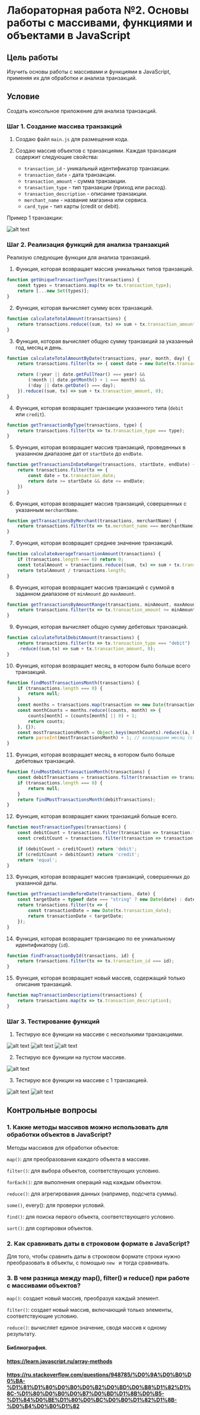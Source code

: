 # Лабораторная работа №2. Основы работы с массивами, функциями и объектами в JavaScript

## Цель работы

Изучить основы работы с массивами и функциями в JavaScript, применяя их для обработки и анализа транзакций.

## Условие

Создать консольное приложение для анализа транзакций.

### Шаг 1. Создание массива транзакций

1. Создаю файл `main.js` для размещения кода.
2. Создаю массив объектов с транзакциями. Каждая транзакция содержит следующие свойства:

   - `transaction_id` - уникальный идентификатор транзакции.
   - `transaction_date` - дата транзакции.
   - `transaction_amount` - сумма транзакции.
   - `transaction_type` - тип транзакции (приход или расход).
   - `transaction_description` - описание транзакции.
   - `merchant_name` - название магазина или сервиса.
   - `card_type` - тип карты (credit or debit).

Пример 1 транзакции:

![alt text](image.png)

### Шаг 2. Реализация функций для анализа транзакций

Реализую следующие функции для анализа транзакций.

1. Функция, которая возвращает массив уникальных типов транзакций.

```JavaScript
function getUniqueTransactionTypes(transactions) {
    const types = transactions.map(tx => tx.transaction_type);
    return [...new Set(types)];
}
```

2. Функция, которая вычисляет сумму всех транзакций.

```JavaScript
function calculateTotalAmount(transactions) {
    return transactions.reduce((sum, tx) => sum + tx.transaction_amount, 0);
}
```

3. Функция, которая вычисляет общую сумму транзакций за указанный год, месяц и день.

```JavaScript
function calculateTotalAmountByDate(transactions, year, month, day) {
    return transactions.filter(tx => { const date = new Date(tx.transaction_date);

    return (!year || date.getFullYear() === year) &&
        (!month || date.getMonth() + 1 === month) &&
        (!day || date.getDate() === day);
    }).reduce((sum, tx) => sum + tx.transaction_amount, 0);
}
```
4. Функция, которая возвращает транзакции указанного типа (`debit` или `credit`).

```JavaScript
function getTransactionByType(transactions, type) {
    return transactions.filter(tx => tx.transaction_type === type);
}
```
5. Функция, которая возвращает массив транзакций, проведенных в указанном диапазоне дат от `startDate` до `endDate`.

```JavaScript
function getTransactionsInDateRange(transactions, startDate, endDate) {
    return transactions.filter(tx => {
        const date = tx.transaction_date;
        return date >= startDate && date <= endDate;
    })
}
```
6. Функция, которая возвращает массив транзакций, совершенных с указанным `merchantName`.

```JavaScript
function getTransactionsByMerchant(transactions, merchantName) {
    return transactions.filter(tx => tx.merchant_name === merchantName);
}
```
7. Функция, которая возвращает среднее значение транзакций.

```JavaScript
function calculateAverageTransactionAmount(transactions) {
    if (transactions.length === 0) return 0;
    const totalAmount = transactions.reduce((sum, tx) => sum + tx.transaction_amount, 0);
    return totalAmount / transactions.length;
}
```
8. Функция, которая возвращает массив транзакций с суммой в заданном диапазоне от `minAmount` до `maxAmount`.

```JavaScript
function getTransactionsByAmountRange(transactions, minAmount, maxAmount) {
    return transactions.filter(tx => tx.transaction_amount >= minAmount && tx.transaction_amount <= maxAmount);
}
```
9. Функция, которая вычисляет общую сумму дебетовых транзакций.

```JavaScript
function calculateTotalDebitAmount(transactions) {
    return transactions.filter(tx => tx.transaction_type === "debit")
    .reduce((sum,tx) => sum + tx.transaction_amount, 0);
}
```
10. Функция, которая возвращает месяц, в котором было больше всего транзакций.

```JavaScript
function findMostTransactionsMonth(transactions) {
    if (transactions.length === 0) {
        return null;
    }
    const months = transactions.map(transaction => new Date(transaction.transaction_date).getMonth());
    const monthCounts = months.reduce((counts, month) => {
        counts[month] = (counts[month] || 0) + 1;
        return counts;
    }, {});
    const mostTransactionsMonth = Object.keys(monthCounts).reduce((a, b) => monthCounts[a] > monthCounts[b] ? a : b);
    return parseInt(mostTransactionsMonth) + 1; // возвращаем месяц (с 1, а не с 0)
}
```
11. Функция, которая возвращает месяц, в котором было больше дебетовых транзакций.

```JavaScript
function findMostDebitTransactionMonth(transactions) {
    const debitTransactions = transactions.filter(transaction => transaction.card_type === 'debit');
    if (transactions.length === 0) {
        return null;
    }
    return findMostTransactionsMonth(debitTransactions);
}
```
12. Функция, которая возвращает каких транзакций больше всего.

```JavaScript
function mostTransactionTypes(transactions) {
    const debitCount = transactions.filter(transaction => transaction.transaction_type === 'debit').length;
    const creditCount = transactions.filter(transaction => transaction.transaction_type === 'credit').length;

    if (debitCount > creditCount) return 'debit';
    if (creditCount > debitCount) return 'credit';
    return 'equal';
}
```
13. Функция, которая возвращает массив транзакций, совершенных до указанной даты.

```JavaScript
function getTransactionsBeforeDate(transactions, date) {
    const targetDate = typeof date === "string" ? new Date(date) : date;
    return transactions.filter(tx => {
        const transactionDate = new Date(tx.transaction_date); 
        return transactionDate < targetDate;
    });
}
```
14. Функция, которая возвращает транзакцию по ее уникальному идентификатору (`id`).

```JavaScript
function findTransactionById(transactions, id) {
    return transactions.filter(tx => tx.transaction_id === id);
}
```
15. Функция, которая возвращает новый массив, содержащий только описания транзакций.

```JavaScript
function mapTransactionDescriptions(transactions) {
    return transactions.map(tx => tx.transaction_description);
}
```

### Шаг 3. Тестирование функций

1. Тестирую все функции на массиве с несколькими транзакциями.

![alt text](image-1.png)
![alt text](image-2.png)
![alt text](image-3.png)

2. Тестирую все функции на пустом массиве.

![alt text](image-4.png)

3. Тестирую все функции на массиве с 1 транзакцией.

![alt text](image-5.png)
![alt text](image-6.png)

## Контрольные вопросы 

### 1. Какие методы массивов можно использовать для обработки объектов в JavaScript?

Методы массивов для обработки объектов:

`map()`: для преобразования каждого объекта в массиве.

`filter()`: для выбора объектов, соответствующих условию.

`forEach()`: для выполнения операций над каждым объектом.

`reduce()`: для агрегирования данных (например, подсчета суммы).

`some()`, every(): для проверки условий.

`find()`: для поиска первого объекта, соответствующего условию.

`sort()`: для сортировки объектов.

### 2. Как сравнивать даты в строковом формате в JavaScript? 

Для того, чтобы сравнить даты в строковом формате строки нужно преобразовать в объекты, с помощью `new ` и тогда сравнивать.

### 3. В чем разница между map(), filter() и reduce() при работе с массивами объектов?

`map()`: создает новый массив, преобразуя каждый элемент.

`filter()`: создает новый массив, включающий только элементы, соответствующие условию.

`reduce()`: вычисляет единое значение, сводя массив к одному результату. 

#### Библиография.

#### https://learn.javascript.ru/array-methods
#### https://ru.stackoverflow.com/questions/948785/%D0%9A%D0%B0%D0%BA-%D1%81%D1%80%D0%B0%D0%B2%D0%BD%D0%B8%D1%82%D1%8C-%D1%80%D0%B0%D0%B7%D0%BD%D1%8B%D0%B5-%D1%84%D0%BE%D1%80%D0%BC%D0%B0%D1%82%D1%8B-%D0%B4%D0%B0%D1%82